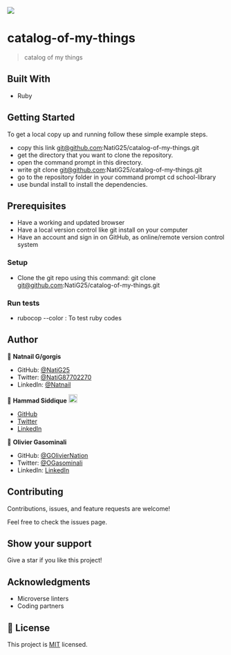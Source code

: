 ![](https://img.shields.io/badge/Microverse-blueviolet)
# catalog-of-my-things

> catalog of my things

## Built With

- Ruby

## Getting Started

To get a local copy up and running follow these simple example steps.

- copy this link git@github.com:NatiG25/catalog-of-my-things.git
- get the directory that you want to clone the repository.
- open the command prompt in this directory.
- write git clone git@github.com:NatiG25/catalog-of-my-things.git
- go to the repository folder in your command prompt cd school-library
- use bundal install to install the dependencies.

## Prerequisites

- Have a working and updated browser
- Have a local version control like git install on your computer
- Have an account and sign in on GitHub, as online/remote version control system

### Setup

- Clone the git repo using this command: git clone git@github.com:NatiG25/catalog-of-my-things.git

### Run tests

- rubocop --color : To test ruby codes

## Author

👤 **Natnail G/gorgis**

- GitHub: [@NatiG25](https://github.com/NatiG25)
- Twitter: [@NatiG87702270](https://twitter.com/NatiG87702270)
- LinkedIn: [@Natnail](https://www.linkedin.com/in/natnailgorgis/ )

👤 **Hammad Siddique** <img src="https://emojis.slackmojis.com/emojis/images/1531849430/4246/blob-sunglasses.gif?1531849430" width="20"/>

- [GitHub](https://github.com/HammadSiddique)
- [Twitter](https://twitter.com/hs_devv)
- [LinkedIn](https://www.linkedin.com/in/-hammadsiddique/)

👤 **Olivier Gasominali**

- GitHub: [@GOlivierNation](https://github.com/GOlivierNation)
- Twitter: [@OGasominali](https://twitter.com/OGasominali)
- LinkedIn: [LinkedIn](https://www.linkedin.com/in/oliviergasominali/)


## Contributing

Contributions, issues, and feature requests are welcome!

Feel free to check the issues page.

## Show your support

Give a star if you like this project!

## Acknowledgments

- Microverse linters
- Coding partners

## 📝 License

This project is [MIT](./LICENSE) licensed.
